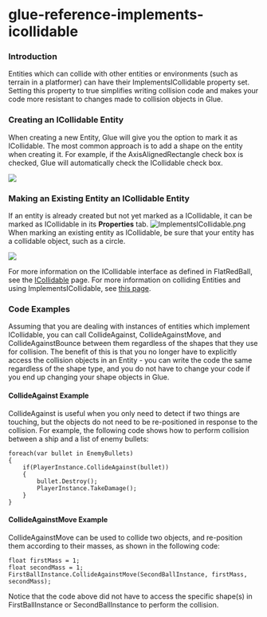 # glue-reference-implements-icollidable

### Introduction

Entities which can collide with other entities or environments (such as terrain in a platformer) can have their ImplementsICollidable property set. Setting this property to true simplifies writing collision code and makes your code more resistant to changes made to collision objects in Glue.

### Creating an ICollidable Entity

When creating a new Entity, Glue will give you the option to mark it as ICollidable. The most common approach is to add a shape on the entity when creating it. For example, if the AxisAlignedRectangle check box is checked, Glue will automatically check the ICollidable check box.

![](../../../../media/2021-02-img_60390a9d377a3.png)

### Making an Existing Entity an ICollidable Entity

If an entity is already created but not yet marked as a ICollidable, it can be marked as ICollidable in its **Properties** tab. ![ImplementsICollidable.png](../../../../media/migrated_media-ImplementsICollidable.png) When marking an existing entity as ICollidable, be sure that your entity has a collidable object, such as a circle.

![](../../../../media/2021-02-img_6039252b279e9.png)

For more information on the ICollidable interface as defined in FlatRedBall, see the [ICollidable](../../../../frb/docs/index.php) page. For more information on colliding Entities and using ImplementsICollidable, see [this page](../../../tutorials/glue-tutorials/glue-how-to-collide-entities.md).

### Code Examples

Assuming that you are dealing with instances of entities which implement ICollidable, you can call CollideAgainst, CollideAgainstMove, and CollideAgainstBounce between them regardless of the shapes that they use for collision. The benefit of this is that you no longer have to explicitly access the collision objects in an Entity - you can write the code the same regardless of the shape type, and you do not have to change your code if you end up changing your shape objects in Glue.

#### CollideAgainst Example

CollideAgainst is useful when you only need to detect if two things are touching, but the objects do not need to be re-positioned in response to the collision. For example, the following code shows how to perform collision between a ship and a list of enemy bullets:

```lang:c#
foreach(var bullet in EnemyBullets)
{
    if(PlayerInstance.CollideAgainst(bullet))
    {
        bullet.Destroy();
        PlayerInstance.TakeDamage();
    }
}
```

#### CollideAgainstMove Example

CollideAgainstMove can be used to collide two objects, and re-position them according to their masses, as shown in the following code:

```
float firstMass = 1;
float secondMass = 1;
FirstBallInstance.CollideAgainstMove(SecondBallInstance, firstMass, secondMass);
```

Notice that the code above did not have to access the specific shape(s) in FirstBallInstance or SecondBallInstance to perform the collision.
